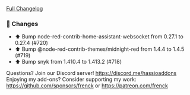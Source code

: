 [Full Changelog][changelog]

### 🔨  Changes

- ⬆️ Bump node-red-contrib-home-assistant-websocket from 0.27.1 to 0.27.4 (#720)
- ⬆️ Bump @node-red-contrib-themes/midnight-red from 1.4.4 to 1.4.5 (#719)
- ⬆️ Bump snyk from 1.410.4 to 1.413.2 (#718)

[changelog]: https://github.com/hassio-addons/addon-node-red/compare/v7.2.4...v7.2.5

Questions? Join our Discord server! https://discord.me/hassioaddons
Enjoying my add-ons? Consider supporting my work:
https://github.com/sponsors/frenck or https://patreon.com/frenck